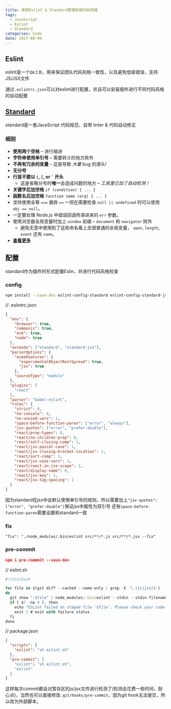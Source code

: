 ```yaml
---
title: 使用Eslint & Standard管理前端代码风格
tags:
  - JavaScript
  - Eslint
  - Standard
categories: Code
date: 2017-08-09
---
```


## Eslint

eslint是一个`QA工具`，用来保证团队代码风格一致性，以及避免低级错误，支持JS/JSX文件

通过`.eslintrc.json`可以对eslint进行配置，并且可以安装插件进行不同代码风格的自动配置

## [Standard](https://github.com/standard/standard)

standard是一套JavaScript 代码规范，自带 linter & 代码自动修正

<!-- more -->

### 细则

- **使用两个空格** – 进行缩进
- **字符串使用单引号** – 需要转义的地方除外
- **不再有冗余的变量** – 这是导致 *大量* bug 的源头!
- **无分号**
- **行首不要以 `(`, `[`, or `` ` `` 开头**
  - 这是省略分号时**唯一**会造成问题的地方 – *工具里已加了自动检测！*
- **关键字后加空格** `if (condition) { ... }`
- **函数名后加空格** `function name (arg) { ... }`
- 坚持使用全等 `===` 摒弃 `==` 一但在需要检查 `null || undefined` 时可以使用 `obj == null`。
- 一定要处理 Node.js 中错误回调传递进来的 `err` 参数。
- 使用浏览器全局变量时加上 `window` 前缀 – `document` 和 `navigator` 除外
  - 避免无意中使用到了这些命名看上去很普通的全局变量， `open`, `length`,
    `event` 还有 `name`。
- **[查看更多](https://github.com/standard/standard)**

## 配置

standard作为插件的形式配置Eslin，并进行代码风格检查

###  config

```bash
npm install --save-dev eslint-config-standard eslint-config-standard-jsx eslint-plugin-standard eslint-plugin-promise eslint-plugin-import eslint-plugin-node eslint-plugin-react
```

// .eslintrc.json

```json
{
  "env": {
    "browser": true,
    "commonjs": true,
    "es6": true,
    "node": true
  },
  "extends": ["standard", "standard-jsx"],
  "parserOptions": {
    "ecmaFeatures": {
      "experimentalObjectRestSpread": true,
      "jsx": true
    },
    "sourceType": "module"
  },
  "plugins": [
    "react"
  ],
  "parser": "babel-eslint",
  "rules": {
    "strict": 0,
    "no-console": 0,
    "no-unused-vars": 1,
    "space-before-function-paren": ["error", "always"],
    "jsx-quotes": ["error", "prefer-double"],
    "react/prop-types": 0,
    "react/no-children-prop": 0,
    "react/self-closing-comp": 1,
    "react/jsx-pascal-case": 1,
    "react/jsx-closing-bracket-location": 1,
    "react/sort-comp": 1,
    "react/jsx-uses-vars": 1,
    "react/react-in-jsx-scope": 1,
    "react/display-name": 0,
    "react/jsx-key": 1,
    "react/jsx-tag-spacing": 1
  }
}
```

<div class="tip">

因为standard在jsx中会默认使用单引号的规则，所以需要加上`"jsx-quotes": ["error", "prefer-double"]`保证jsx中属性为双引号
还有`space-before-function-paren`需要设置和standard一致

</div>

### fix

`"fix": "./node_modules/.bin/eslint src/**/*.js src/**/*.jsx --fix"`

### pre-commit

```json
npm i pre-commmit --save-dev
```

// eslint.sh
```js
#!/bin/bash

for file in $(git diff --cached --name-only | grep -E '\.(js|jsx)$')
do
  git show ":$file" | node_modules/.bin/eslint --stdin --stdin-filename "$file" # we only want to lint the staged changes, not any un-staged changes
  if [ $? -ne 0 ]; then
    echo "ESLint failed on staged file '$file'. Please check your code and try again. You can run ESLint manually via npm run eslint."
    exit 1 # exit with failure status
  fi
done
```

// package.json
```json
{
  "scripts": {
    "eslint": "sh eslint.sh"
  },
  "pre-commit": [
    "eslint": "sh eslint.sh",
    "eslint"
  ]
}
```

<div class="tip">

这样每次commit都会对暂存区的js/jsx文件进行检测了(检测会花费一些时间，耐心点)，当然也可以直接修改`.git/hooks/pre-commit`，因为git hook无法提交，所以改为外部脚本。

</div>